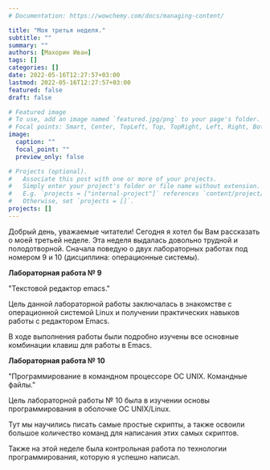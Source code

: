 ```yaml
---
# Documentation: https://wowchemy.com/docs/managing-content/

title: "Моя третья неделя."
subtitle: ""
summary: ""
authors: [Махорин Иван]
tags: []
categories: []
date: 2022-05-16T12:27:57+03:00
lastmod: 2022-05-16T12:27:57+03:00
featured: false
draft: false

# Featured image
# To use, add an image named `featured.jpg/png` to your page's folder.
# Focal points: Smart, Center, TopLeft, Top, TopRight, Left, Right, BottomLeft, Bottom, BottomRight.
image:
  caption: ""
  focal_point: ""
  preview_only: false

# Projects (optional).
#   Associate this post with one or more of your projects.
#   Simply enter your project's folder or file name without extension.
#   E.g. `projects = ["internal-project"]` references `content/project/deep-learning/index.md`.
#   Otherwise, set `projects = []`.
projects: []
---
```

Добрый день, уважаемые читатели! Сегодня я хотел бы Вам рассказать о моей третьей неделе. Эта неделя выдалась довольно трудной и полодотворной. Сначала поведую о двух лабораторных работах под номером 9 и 10 (дисциплина: операционные системы).

**Лабораторная работа № 9**

"Текстовой редактор emacs."

Цель данной лабораторной работы заключалась в знакомстве с операционной системой Linux и получении практических навыков работы с редактором Emacs.

В ходе выполнения работы были подробно изучены все основные комбинации клавиш для работы в Emacs.

**Лабораторная работа № 10**

"Программирование в командном процессоре ОС UNIX. Командные файлы."

Цель лабораторной работы № 10 была в изучении основы программирования в оболочке ОС UNIX/Linux. 

Тут мы научились писать самые простые скрипты, а также освоили большое количество команд для написания этих самых скриптов.

Также на этой неделе была контрольная работа по технологии программирования, которую я успешно написал. 
